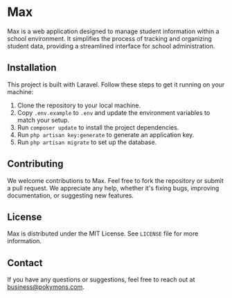 # Max

Max is a web application designed to manage student information within a school environment. It simplifies the process of tracking and organizing student data, providing a streamlined interface for school administration.

## Installation

This project is built with Laravel. Follow these steps to get it running on your machine:

1. Clone the repository to your local machine.
2. Copy `.env.example` to `.env` and update the environment variables to match your setup.
3. Run `composer update` to install the project dependencies.
4. Run `php artisan key:generate` to generate an application key.
5. Run `php artisan migrate` to set up the database.

## Contributing

We welcome contributions to Max. Feel free to fork the repository or submit a pull request. We appreciate any help, whether it's fixing bugs, improving documentation, or suggesting new features.

## License

Max is distributed under the MIT License. See `LICENSE` file for more information.

## Contact

If you have any questions or suggestions, feel free to reach out at business@pokymons.com.

